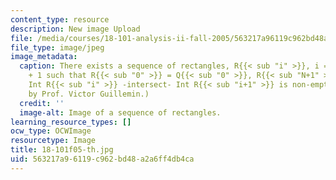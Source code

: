 ```yaml
---
content_type: resource
description: New image Upload
file: /media/courses/18-101-analysis-ii-fall-2005/563217a96119c962bd48a2a6ff4db4ca_18-101f05-th.jpg
file_type: image/jpeg
image_metadata:
  caption: There exists a sequence of rectangles, R{{< sub "i" >}}, i = 0, ..., N
    + 1 such that R{{< sub "0" >}} = Q{{< sub "0" >}}, R{{< sub "N+1" >}} = Q and
    Int R{{< sub "i" >}} -intersect- Int R{{< sub "i+1" >}} is non-empty. (Figure
    by Prof. Victor Guillemin.)
  credit: ''
  image-alt: Image of a sequence of rectangles.
learning_resource_types: []
ocw_type: OCWImage
resourcetype: Image
title: 18-101f05-th.jpg
uid: 563217a9-6119-c962-bd48-a2a6ff4db4ca
---
```

